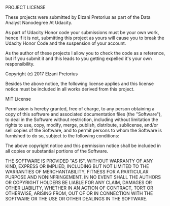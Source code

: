 PROJECT LICENSE

These projects were submitted by Elzani Pretorius as part of the Data Analyst Nanodegree At Udacity.

As part of Udacity Honor code your submissions must be your own work, hence if it is not, submitting
this project as yours will cause you to break the Udacity Honor Code and the suspension of your account.

As the author of these projects I allow you to check the code as a reference, but if you submit it and 
this leads to you getting expelled it's your own responsibility.

Copyright (c) 2017 Elzani Pretorius

Besides the above notice, the following license applies and this license notice must be included in all 
works derived from this project.

MIT License

Permission is hereby granted, free of charge, to any person obtaining a copy of this software and associated 
documentation files (the "Software"), to deal in the Software without restriction, including without limitation 
the rights to use, copy, modify, merge, publish, distribute, sublicense, and/or sell copies of the Software, and 
to permit persons to whom the Software is furnished to do so, subject to the following conditions:

The above copyright notice and this permission notice shall be included in all copies or substantial portions of 
the Software.

THE SOFTWARE IS PROVIDED "AS IS", WITHOUT WARRANTY OF ANY KIND, EXPRESS OR IMPLIED, INCLUDING BUT NOT LIMITED TO 
THE WARRANTIES OF MERCHANTABILITY, FITNESS FOR A PARTICULAR PURPOSE AND NONINFRINGEMENT. IN NO EVENT SHALL THE 
AUTHORS OR COPYRIGHT HOLDERS BE LIABLE FOR ANY CLAIM, DAMAGES OR OTHER LIABILITY, WHETHER IN AN ACTION OF CONTRACT,
TORT OR OTHERWISE, ARISING FROM, OUT OF OR IN CONNECTION WITH THE SOFTWARE OR THE USE OR OTHER DEALINGS IN THE SOFTWARE.
